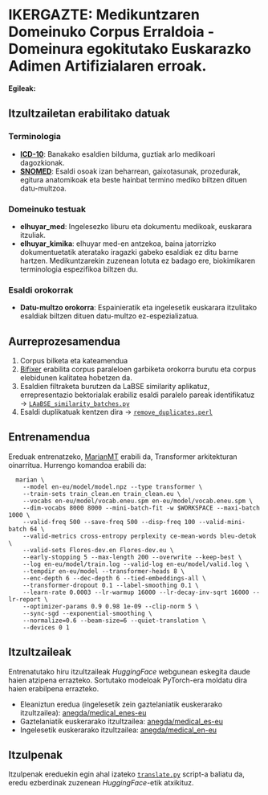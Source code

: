 # IKERGAZTE: Medikuntzaren Domeinuko Corpus Erraldoia - Domeinura egokitutako Euskarazko Adimen Artifizialaren erroak.
**Egileak:**

## Itzultzailetan erabilitako datuak

### Terminologia

* [**ICD-10**](https://icdcdn.who.int/icd10/index.html): Banakako esaldien bilduma, guztiak arlo medikoari dagozkionak.
* [**SNOMED**](https://www.sanidad.gob.es/va/areas/saludDigital/interoperabilidadSemantica/factoriaRecursos/snomedCT/home.htm): Esaldi osoak izan beharrean, gaixotasunak, prozedurak, egitura anatomikoak eta beste hainbat termino mediko biltzen dituen datu-multzoa.

### Domeinuko testuak

* **elhuyar_med**: Ingelesezko liburu eta dokumentu medikoak, euskarara itzuliak.
* **elhuyar_kimika**: elhuyar med-en antzekoa, baina jatorrizko dokumentuetatik ateratako iragazki gabeko esaldiak ez ditu barne hartzen. Medikuntzarekin zuzenean lotuta ez badago ere, biokimikaren terminologia espezifikoa biltzen du.

### Esaldi orokorrak

* **Datu-multzo orokorra**: Espainieratik eta ingelesetik euskarara itzulitako esaldiak biltzen dituen datu-multzo ez-espezializatua.

## Aurreprozesamendua

1. Corpus bilketa eta kateamendua
2. [Bifixer](https://github.com/bitextor/bifixer) erabilita corpus paraleloen garbiketa orokorra burutu eta corpus elebidunen kalitatea hobetzen da.
3. Esaldien filtraketa burutzen da LaBSE similarity aplikatuz, errepresentazio bektorialak erabiliz esaldi paralelo pareak identifikatuz → [``LAaBSE_similarity_batches.py``](LaBSE_similarity_batches.py)
4. Esaldi duplikatuak kentzen dira → [``remove_duplicates.perl``](remove_duplicates.perl)


## Entrenamendua

Ereduak entrenatzeko, [MarianMT](https://huggingface.co/docs/transformers/model_doc/marian) erabili da, Transformer arkitekturan oinarritua. Hurrengo komandoa erabili da:

```
  marian \
    --model en-eu/model/model.npz --type transformer \
    --train-sets train_clean.en train_clean.eu \
    --vocabs en-eu/model/vocab.eneu.spm en-eu/model/vocab.eneu.spm \
    --dim-vocabs 8000 8000 --mini-batch-fit -w $WORKSPACE --maxi-batch 1000 \
    --valid-freq 500 --save-freq 500 --disp-freq 100 --valid-mini-batch 64 \
    --valid-metrics cross-entropy perplexity ce-mean-words bleu-detok \
    --valid-sets Flores-dev.en Flores-dev.eu \
    --early-stopping 5 --max-length 200 --overwrite --keep-best \
    --log en-eu/model/train.log --valid-log en-eu/model/valid.log \
    --tempdir en-eu/model --transformer-heads 8 \
    --enc-depth 6 --dec-depth 6 --tied-embeddings-all \
    --transformer-dropout 0.1 --label-smoothing 0.1 \
    --learn-rate 0.0003 --lr-warmup 16000 --lr-decay-inv-sqrt 16000 --lr-report \
    --optimizer-params 0.9 0.98 1e-09 --clip-norm 5 \
    --sync-sgd --exponential-smoothing \
    --normalize=0.6 --beam-size=6 --quiet-translation \
    --devices 0 1
```

## Itzultzaileak

Entrenatutako hiru itzultzaileak *HuggingFace* webgunean eskegita daude haien atzipena errazteko. Sortutako modeloak PyTorch-era moldatu dira haien erabilpena errazteko.

* Eleaniztun eredua (ingelesetik zein gaztelaniatik euskerarako itzultzailea): [anegda/medical_enes-eu](https://huggingface.co/anegda/medical_enes-eu)
* Gaztelaniatik euskerarako itzultzailea: [anegda/medical_es-eu](https://huggingface.co/anegda/medical_es-eu)
* Ingelesetik euskerarako itzultzailea: [anegda/medical_en-eu](https://huggingface.co/anegda/medical_en-eu) 

## Itzulpenak

Itzulpenak ereduekin egin ahal izateko [``translate.py``](https://github.com/Maits27/IKERGAZTE/blob/main/translate.py) script-a baliatu da, eredu ezberdinak zuzenean *HuggingFace*-etik atxikituz. 

